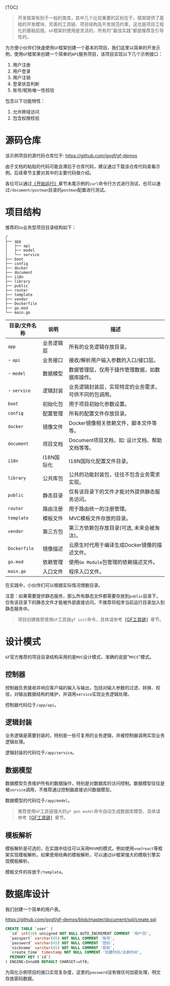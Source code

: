 [TOC]

> 开发框架有别于一般的类库，其中几个比较重要的区别在于，框架提供了基础的开发模块、完善的工具链、项目结构及开发规范约束，这也是项目工程化的基础前提。`GF`框架的使用是灵活的，所有的"最佳实践"都是推荐及引导性的。


为方便小伙伴们快速使用`GF`框架创建一个基本的项目，我们这里以简单的开发示例，使用`GF`框架来创建一个简单的`API`服务项目，该项目实现以下几个示例接口：
1. 用户注册
1. 用户登录
1. 用户注销
1. 登录状态判断
1. 账号/昵称唯一性校验

包含以下功能特性：
1. 允许跨域访问
1. 包含权限校验

# 源码仓库

该示例项目的源代码仓库位于: https://github.com/gogf/gf-demos 

由于文档的粘贴的代码可能会滞后于仓库代码，建议通过下载该仓库代码查看示例。后续章节主要对其中的主要代码做介绍。

各位可以通过[《开始运行》](start/buildrun.md)章节末尾示例的`curl`命令行方式进行测试，也可以通过`/document/postman`目录的`postman`配置进行测试。

# 项目结构
推荐的`Go`业务型项目目录结构如下：
```
/
├── app
│   ├── api
│   ├── model
│   └── service
├── boot
├── config
├── docker
├── document
├── i18n
├── library
├── public
├── router
├── template
├── vendor
├── Dockerfile
├── go.mod
└── main.go
```
|目录/文件名称   | 说明 | 描述
|---|---|---
|`app`           | 业务逻辑层 | 所有的业务逻辑存放目录。
| - `api`        | 业务接口   | 接收/解析用户输入参数的入口/接口层。
| - `model`      | 数据模型   | 数据管理层，仅用于操作管理数据，如数据库操作。
| - `service`    | 逻辑封装   | 业务逻辑封装层，实现特定的业务需求，可供不同的包调用。
|`boot`          | 初始化包   | 用于项目初始化参数设置。
|`config`        | 配置管理   | 所有的配置文件存放目录。
|`docker`        | 镜像文件   | Docker镜像相关依赖文件，脚本文件等等。
|`document`      | 项目文档   | Document项目文档，如: 设计文档、帮助文档等等。
|`i18n`          | I18N国际化 | I18N国际化配置文件目录。
|`library`       | 公共库包   | 公共的功能封装包，往往不包含业务需求实现。
|`public`        | 静态目录   | 仅有该目录下的文件才能对外提供静态服务访问。
|`router`        | 路由注册   | 用于路由统一的注册管理。
|`template`      | 模板文件   | MVC模板文件存放的目录。
|`vendor`        | 第三方包   | 第三方依赖包存放目录(可选, 未来会被淘汰)。
|`Dockerfile`    | 镜像描述 | 云原生时代用于编译生成Docker镜像的描述文件。
|`go.mod`        | 依赖管理   | 使用`Go Module`包管理的依赖描述文件。
|`main.go`       | 入口文件   | 程序入口文件。

在实践中，小伙伴们可以根据实际情况增删目录。

注意：如果需要提供静态服务，那么所有静态文件都需要存放到`public`目录下，仅有该目录下的静态文件才能被外部直接访问。不推荐将程序当前运行目录加入到静态服务中。

> 项目创建推荐使用`GF`工具链`gf init`命令，具体请参考【[GF工具链](toolchain/cli.md)】章节。

# 设计模式

`GF`官方推荐的项目目录结构采用的是`MVC`设计模式，准确的说是"`MVCS`"模式。

## 控制器

控制器负责接收并响应客户端的输入与输出，包括对输入参数的过滤、转换、校验，对输出数据结构的维护，并调用`service`实现业务逻辑处理。

控制器代码位于`/app/api`。

## 逻辑封装

业务逻辑是需要封装的，特别是一些可复用的业务逻辑，并被控制器调用实现业务逻辑处理。

逻辑封装的代码位于`/app/service`。

## 数据模型

数据模型负责维护所有的数据操作，特别是对数据库的访问控制。数据模型往往是被`service`调用，不推荐通过控制器直接访问数据模型。

数据模型的代码位于`/app/model`。

> 推荐使用`GF`工具链强大的`gf gen model`命令自动生成数据库模型，具体请参考【[GF工具链](toolchain/cli.md)】章节。

## 模板解析

模板解析是可选的，在实践中往往可以采用`MVVM`的模式，例如使用`vue`/`react`等框架实现模板解析。如果使用经典的模板解析，可以通过`GF`框架强大的模板引擎实现模板解析。

模板文件的存放于`/template`。


# 数据库设计
我们创建一个简单的用户表。

https://github.com/gogf/gf-demos/blob/master/document/sql/create.sql
```sql
CREATE TABLE `user` (
  `id` int(10) unsigned NOT NULL AUTO_INCREMENT COMMENT '用户ID',
  `passport` varchar(45) NOT NULL COMMENT '账号',
  `password` varchar(45) NOT NULL COMMENT '密码',
  `nickname` varchar(45) NOT NULL COMMENT '昵称',
  `create_time` timestamp NOT NULL COMMENT '创建时间/注册时间',
  PRIMARY KEY (`id`)
) ENGINE=InnoDB DEFAULT CHARSET=utf8;
```

为简化示例项目的接口实现复杂度，这里的`password`没有做任何加密处理，明文存放密码数据。











